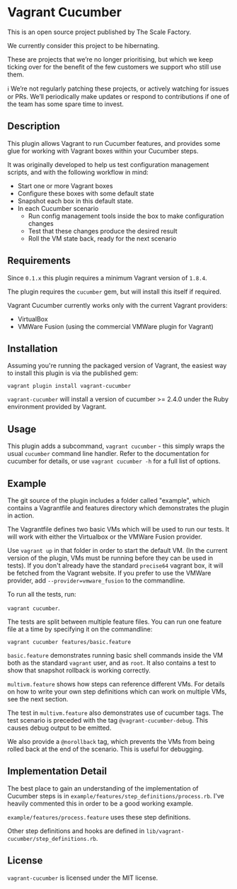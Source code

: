 Vagrant Cucumber
================

This is an open source project published by The Scale Factory.

We currently consider this project to be hibernating.

These are projects that we’re no longer prioritising, but which we keep ticking over for the benefit of the few customers we support who still use them.

:information_source: We’re not regularly patching these projects, or actively watching for issues or PRs. We’ll periodically make updates or respond to contributions if one of the team has some spare time to invest.

Description
-----------

This plugin allows Vagrant to run Cucumber features, and provides some glue
for working with Vagrant boxes within your Cucumber steps.

It was originally developed to help us test configuration management scripts,
and with the following workflow in mind:

 * Start one or more Vagrant boxes
 * Configure these boxes with some default state
 * Snapshot each box in this default state.
 * In each Cucumber scenario
    - Run config management tools inside the box to make configuration changes
    - Test that these changes produce the desired result
    - Roll the VM state back, ready for the next scenario


Requirements
------------

Since `0.1.x` this plugin requires a minimum Vagrant version of `1.8.4`.

The plugin requires the `cucumber` gem, but will install this itself if
required.

Vagrant Cucumber currently works only with the current Vagrant providers:

 * VirtualBox
 * VMWare Fusion (using the commercial VMWare plugin for Vagrant)


Installation
------------

Assuming you're running the packaged version of Vagrant, the easiest way to
install this plugin is via the published gem:

```
vagrant plugin install vagrant-cucumber
```

`vagrant-cucumber` will install a version of cucumber >= 2.4.0 under the
Ruby environment provided by Vagrant.


Usage
-----

This plugin adds a subcommand, `vagrant cucumber` - this simply wraps
the usual `cucumber` command line handler. Refer to the documentation for
cucumber for details, or use `vagrant cucumber -h` for a full list of
options.


Example
-------

The git source of the plugin includes a folder called "example", which contains
a Vagrantfile and features directory which demonstrates the plugin in action.

The Vagrantfile defines two basic VMs which will be used to run our tests.
It will work with either the Virtualbox or the VMWare Fusion provider.

Use `vagrant up` in that folder in order to start the default VM. (In the
current version of the plugin, VMs must be running before they can be used
in tests).  If you don't already have the standard `precise64` vagrant box, it
will be fetched from the Vagrant website.  If you prefer to use the VMWare
provider, add `--provider=vmware_fusion` to the commandline.

To run all the tests, run:

`vagrant cucumber`.

The tests are split between multiple feature files. You can run one feature
file at a time by specifying it on the commandline:

`vagrant cucumber features/basic.feature`

`basic.feature` demonstrates running basic shell commands inside the VM
both as the standard `vagrant` user, and as `root`.  It also contains a test to
show that snapshot rollback is working correctly.

`multivm.feature` shows how steps can reference different VMs.  For details
on how to write your own step definitions which can work on multiple VMs,
see the next section.

The test in `multivm.feature` also demonstrates use of cucumber tags.
The test scenario is preceded with the tag `@vagrant-cucumber-debug`. This
causes debug output to be emitted.

We also provide a `@norollback` tag, which prevents the VMs from being
rolled back at the end of the scenario.  This is useful for debugging.


Implementation Detail
---------------------

The best place to gain an understanding of the implementation of Cucumber steps
is in `example/features/step_definitions/process.rb`.  I've heavily
commented this in order to be a good working example.

`example/features/process.feature` uses these step definitions.

Other step definitions and hooks are defined in
`lib/vagrant-cucumber/step_definitions.rb`.


License
-------
`vagrant-cucumber` is licensed under the MIT license.
